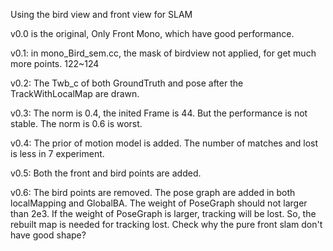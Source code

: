 Using the bird view and front view for SLAM

v0.0 is the original, Only Front Mono, which have good performance.

v0.1:
in mono_Bird_sem.cc, the mask of birdview not applied, for get much more points. 122~124

v0.2:
The Twb_c of both GroundTruth and pose after the TrackWithLocalMap are drawn.

v0.3:
The norm is 0.4, the inited Frame is 44. But the performance is not stable. The norm is 0.6 is worst.

v0.4:
The prior of motion model is added. The number of matches and lost is less in 7 experiment.

v0.5:
Both the front and bird points are added.

v0.6:
The bird points are removed. The pose graph are added in both localMapping and GlobalBA. The weight of PoseGraph should not larger than 2e3.
If the weight of PoseGraph is larger, tracking will be lost. So, the rebuilt map is needed for tracking lost.
Check why the pure front slam don't have good shape?